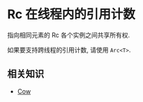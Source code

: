 # Rc<T> 在线程内的引用计数

指向相同元素的 Rc<T> 各个实例之间共享所有权.

如果要支持跨线程的引用计数, 请使用 `Arc<T>`.

## 相关知识

- [Cow](../cow.md)
